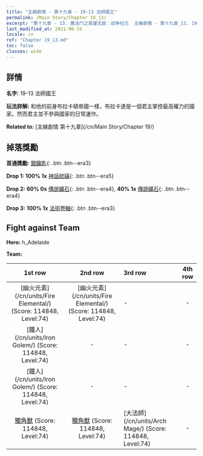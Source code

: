 ```yaml
---
title: "主線劇情 - 第十九章 - 19-13 法師國王"
permalink: /Main Story/Chapter 19_13/
excerpt: "第十九章 - 13. 魔法门之英雄无敌：战争纪元  主線劇情 - 第十九章_13. 19-13 法師國王"
last_modified_at: 2021-06-15
locale: cn
ref: "Chapter 19_13.md"
toc: false
classes: wide
---
```


## 詳情

 **名字:** 19-13 法師國王

 **玩法詳解:** 和他的前身布拉卡頓帝國一樣，布拉卡達是一個君主掌控最高權力的國家。然而君主並不參與國家的日常運作。

 **Related to:** [主線劇情 第十九章](/cn/Main Story/Chapter 19/)

## 掉落獎勵

 **首通獎勵:** [銀鑰匙](/cn/Items/con_693/){: .btn .btn--era3}

 **Drop 1:** **100% 1x** [神話硫磺](/cn/Items/mat_64/){: .btn .btn--era5}

 **Drop 2:** **60% 0x** [傳說礦石](/cn/Items/mat_54/){: .btn .btn--era4}, **40% 1x** [傳說礦石](/cn/Items/mat_54/){: .btn .btn--era4}

 **Drop 3:** **100% 1x** [法術卷軸](/cn/Items/con_694/){: .btn .btn--era3}


## Fight against Team
 **Hero:** h_Adelaide

 **Team:**


  | 1st row | 2nd row | 3rd row | 4th row |
  |:----:|:----:|:----|:----:|
  | [幽火元素](/cn/units/Fire Elemental/) (Score: 114848, Level:74)  | [幽火元素](/cn/units/Fire Elemental/) (Score: 114848, Level:74)  | - | - |
  | [鐵人](/cn/units/Iron Golem/) (Score: 114848, Level:74)  | - | - | - |
  | [鐵人](/cn/units/Iron Golem/) (Score: 114848, Level:74)  | - | - | - |
  | [獨角獸](/cn/units/Unicorn/) (Score: 114848, Level:74)  | [獨角獸](/cn/units/Unicorn/) (Score: 114848, Level:74)  | [大法師](/cn/units/Arch Mage/) (Score: 114848, Level:74)  | - |


